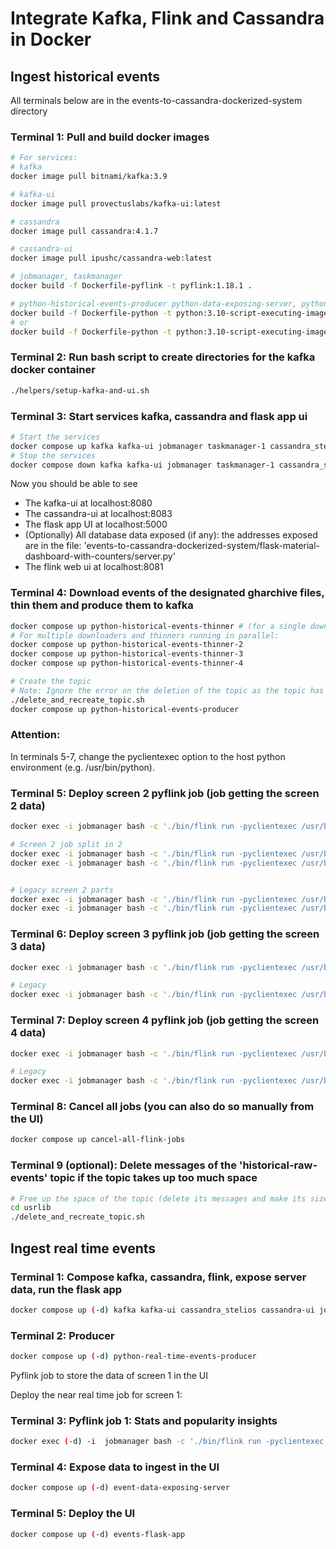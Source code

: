 # Integrate Kafka, Flink and Cassandra in Docker   


## Ingest historical events 
All terminals below are in the events-to-cassandra-dockerized-system directory

### Terminal 1: Pull and build docker images 

```sh
# For services: 
# kafka
docker image pull bitnami/kafka:3.9

# kafka-ui
docker image pull provectuslabs/kafka-ui:latest

# cassandra
docker image pull cassandra:4.1.7

# cassandra-ui
docker image pull ipushc/cassandra-web:latest

# jobmanager, taskmanager
docker build -f Dockerfile-pyflink -t pyflink:1.18.1 .

# python-historical-events-producer python-data-exposing-server, python-flask-app
docker build -f Dockerfile-python -t python:3.10-script-executing-image . 
# or
docker build -f Dockerfile-python -t python:3.10-script-executing-image-with-requests_sse . 
```


### Terminal 2: Run bash script to create directories for the kafka docker container
```sh
./helpers/setup-kafka-and-ui.sh
```

### Terminal 3: Start services kafka, cassandra and flask app ui
```sh
# Start the services
docker compose up kafka kafka-ui jobmanager taskmanager-1 cassandra_stelios cassandra-ui python-flask-app
# Stop the services
docker compose down kafka kafka-ui jobmanager taskmanager-1 cassandra_stelios cassandra-ui python-flask-app
```

Now you should be able to see 
- The kafka-ui at localhost:8080
- The cassandra-ui at localhost:8083
- The flask app UI at localhost:5000
- (Optionally) All database data exposed (if any): the addresses exposed are in the file: 'events-to-cassandra-dockerized-system/flask-material-dashboard-with-counters/server.py'
- The flink web ui at localhost:8081


### Terminal 4: Download events of the designated gharchive files, thin them and produce them to kafka
```sh
docker compose up python-historical-events-thinner # (for a single downloaded and thinner)
# For multiple downloaders and thinners running in parallel:
docker compose up python-historical-events-thinner-2
docker compose up python-historical-events-thinner-3
docker compose up python-historical-events-thinner-4

# Create the topic
# Note: Ignore the error on the deletion of the topic as the topic has not been created yet
./delete_and_recreate_topic.sh
docker compose up python-historical-events-producer
```


### Attention:
In terminals 5-7, change the pyclientexec option to the host python environment (e.g. /usr/bin/python).

### Terminal 5: Deploy screen 2 pyflink job (job getting the screen 2 data)
```sh
docker exec -i jobmanager bash -c './bin/flink run -pyclientexec /usr/bin/python -py /opt/flink/usrlib/screen_2_q6_q8_flink_job.py --config_file_path /opt/flink/usrlib/getting-started-in-docker.ini'

# Screen 2 job split in 2 
docker exec -i jobmanager bash -c './bin/flink run -pyclientexec /usr/bin/python -py /opt/flink/usrlib/screen_2_q6_q8_flink_job_q6b_q7h.py --config_file_path /opt/flink/usrlib/getting-started-in-docker.ini'
docker exec -i jobmanager bash -c './bin/flink run -pyclientexec /usr/bin/python -py /opt/flink/usrlib/screen_2_q6_q8_flink_job_q8b_q8h.py --config_file_path /opt/flink/usrlib/getting-started-in-docker.ini'


# Legacy screen 2 parts
docker exec -i jobmanager bash -c './bin/flink run -pyclientexec /usr/bin/python -py /opt/flink/usrlib/screen_2_q6_q8_flink_job_q6b_q7b_backup_27_4.py --config_file_path /opt/flink/usrlib/getting-started-in-docker.ini'
docker exec -i jobmanager bash -c './bin/flink run -pyclientexec /usr/bin/python -py /opt/flink/usrlib/screen_2_q6_q8_flink_job_q7h_q8h_backup_27_4.py --config_file_path /opt/flink/usrlib/getting-started-in-docker.ini'


```

### Terminal 6: Deploy screen 3 pyflink job (job getting the screen 3 data)

```sh
docker exec -i jobmanager bash -c './bin/flink run -pyclientexec /usr/bin/python -py /opt/flink/usrlib/screen_3_q9_q10_flink_job.py --config_file_path /opt/flink/usrlib/getting-started-in-docker.ini'

# Legacy
docker exec -i jobmanager bash -c './bin/flink run -pyclientexec /usr/bin/python -py /opt/flink/usrlib/screen_3_q9_q10_flink_job_backup_27_4.py --config_file_path /opt/flink/usrlib/getting-started-in-docker.ini'
```


### Terminal 7: Deploy screen 4 pyflink job (job getting the screen 4 data)

```sh
docker exec -i jobmanager bash -c './bin/flink run -pyclientexec /usr/bin/python -py /opt/flink/usrlib/screen_4_q11_q15_flink_job.py --config_file_path /opt/flink/usrlib/getting-started-in-docker.ini'  

# Legacy
docker exec -i jobmanager bash -c './bin/flink run -pyclientexec /usr/bin/python -py /opt/flink/usrlib/screen_4_q11_q15_flink_job_backup_27_4.py --config_file_path /opt/flink/usrlib/getting-started-in-docker.ini'  

```

### Terminal 8: Cancel all jobs (you can also do so manually from the UI)
```sh
docker compose up cancel-all-flink-jobs
```

### Terminal 9 (optional): Delete messages of the 'historical-raw-events' topic if the topic takes up too much space
```sh
# Free up the space of the topic (delete its messages and make its size = 0)
cd usrlib
./delete_and_recreate_topic.sh
```





## Ingest real time events 

### Terminal 1: Compose kafka, cassandra, flink, expose server data, run the flask app
```sh
docker compose up (-d) kafka kafka-ui cassandra_stelios cassandra-ui jobmanager taskmanager-real-time 
```

### Terminal 2: Producer
```sh
docker compose up (-d) python-real-time-events-producer
```

Pyflink job to store the data of screen 1 in the UI

Deploy the near real time job for screen 1:
### Terminal 3: Pyflink job 1: Stats and popularity insights 
```sh
docker exec (-d) -i  jobmanager bash -c './bin/flink run -pyclientexec /usr/bin/python -py /opt/flink/usrlib/screen_1_q1_q5_flink_job.py --config_file_path /opt/flink/usrlib/getting-started-in-docker.ini'  
```

### Terminal 4: Expose data to ingest in the UI
```sh
docker compose up (-d) event-data-exposing-server 
```

### Terminal 5: Deploy the UI
```sh
docker compose up (-d) events-flask-app
```










